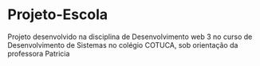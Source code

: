# Projeto-Escola

Projeto desenvolvido na disciplina de Desenvolvimento web 3 no curso de Desenvolvimento de Sistemas no colégio COTUCA, sob orientação da professora Patricia
